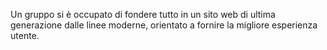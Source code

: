 Un gruppo si è occupato di fondere tutto in un sito web di ultima generazione dalle linee moderne, orientato a fornire la migliore esperienza utente.